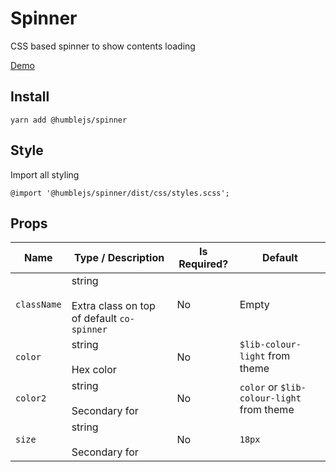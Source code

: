 # Spinner
CSS based spinner to show contents loading

[Demo](https://humblejs.zuhd.org/pkg/spinner/demo)

## Install

```
yarn add @humblejs/spinner
```

## Style

Import all styling
```
@import '@humblejs/spinner/dist/css/styles.scss';
```

## Props

| **Name** | **Type / Description** | **Is Required?** | **Default** |
|-----------|----------|-------------|-------------|
| `className`    | string<br><br>Extra class on top of default `co-spinner` | No | Empty |
| `color`    | string<br><br>Hex color | No | `$lib-colour-light` from theme |
| `color2`    | string<br><br>Secondary for| No | `color` or `$lib-colour-light` from theme |
| `size`    | string<br><br>Secondary for| No | `18px` |
